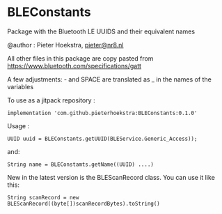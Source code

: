 # BLEConstants
Package with the Bluetooth LE UUIDS and their equivalent names

@author : Pieter Hoekstra, pieter@nr8.nl

All other files in this package are copy pasted from
https://www.bluetooth.com/specifications/gatt

A few adjustments:
\- and SPACE are translated as _ in the names of the variables

To use as a jitpack repository : 

    implementation 'com.github.pieterhoekstra:BLEConstants:0.1.0'
        
Usage :   
   
    UUID uuid = BLEConstants.getUUID(BLEService.Generic_Access));
   
and: 
   
    String name = BLEConstamts.getName((UUID) ....)
    
New in the latest version is the BLEScanRecord class. You can use it like this:

    String scanRecord = new BLEScanRecord((byte[])scanRecordBytes).toString()

    
